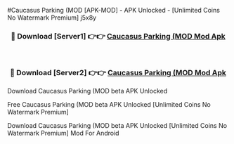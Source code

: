 #Caucasus Parking (MOD [APK-MOD] - APK Unlocked - [Unlimited Coins No Watermark Premium] j5x8y



<div align="center">

<h3>🔴 Download [Server1] 👉👉 <a href="https://momento.my/?title=Caucasus_Parking_(MOD">Caucasus Parking (MOD Mod Apk</a></h3><br>

<h3>🔴 Download [Server2] 👉👉 <a href="https://momento.my/?title=Caucasus_Parking_(MOD">Caucasus Parking (MOD Mod Apk</a></h3>
</div>



Download Caucasus Parking (MOD beta APK Unlocked

Free Caucasus Parking (MOD beta APK Unlocked [Unlimited Coins No Watermark Premium]

Download Caucasus Parking (MOD beta APK Unlocked [Unlimited Coins No Watermark Premium] Mod For Android

